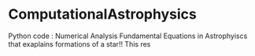 # ComputationalAstrophysics
Python code : Numerical Analysis Fundamental  Equations in Astrophyiscs that exaplains formations of a star!!
This res